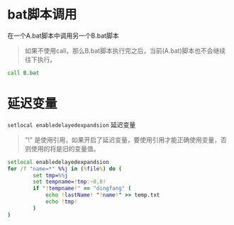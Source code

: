 
# bat脚本调用

在一个A.bat脚本中调用另一个B.bat脚本  

> 如果不使用call，那么B.bat脚本执行完之后，当前(A.bat)脚本也不会继续往下执行。  
>   

```bat
call B.bat
```

# 延迟变量

`setlocal enabledelayedexpandsion` 延迟变量  

> "!" 是使用引用，如果开启了延迟变量，要使用引用才能正确使用变量，否则使用的将是旧的变量值。  
>   

```bat
setlocal enabledelayedexpandsion
for /f "name=*" %%j in (%file%) do (
        set tmp=%%j
        set tempname=!tmp:~0,8!
        if "!tempname!" == "dingfang" (
            echo !lastName! "!name!" >> temp.txt
            echo !tmp!
        )
)
```
